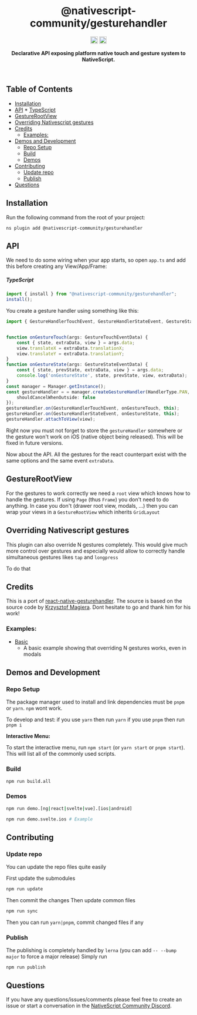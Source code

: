 <!-- ⚠️ This README has been generated from the file(s) "blueprint.md" ⚠️-->
<!--  !!!!!!!!!!!!!!!!!!!!!!!!!!!!!!!!!!!!!!!!!!!!!!!!!!!!!!!!!!!!!!!
      !!!!!!!!!!!!!!!!!!!!!!!!!!!!!!!!!!!!!!!!!!!!!!!!!!!!!!!!!!!!!!!
      !!!!!!!!!!!!!!!!!!!!!!!!!!!!!!!!!!!!!!!!!!!!!!!!!!!!!!!!!!!!!!!
      !!!!!!!!!!!!!!!!!!!!!!!!!!!!!!!!!!!!!!!!!!!!!!!!!!!!!!!!!!!!!!!
      !!!!!!!!!!!!!!!!!!!!!!!!!!!!!!!!!!!!!!!!!!!!!!!!!!!!!!!!!!!!!!!
      !!!!!!!!!!!!!!!!!!!!!!!!!!!!!!!!!!!!!!!!!!!!!!!!!!!!!!!!!!!!!!!
      !!!!!!!!!!!!!!!!!!!!!!!!!!!!!!!!!!!!!!!!!!!!!!!!!!!!!!!!!!!!!!!
      !!!!!!!!!!!!!!!!!!!!!!!!!!!!!!!!!!!!!!!!!!!!!!!!!!!!!!!!!!!!!!!
      !!!!!!!!!!!!!!!!!!!!!!!!!!!!!!!!!!!!!!!!!!!!!!!!!!!!!!!!!!!!!!!
      DO NOT EDIT THIS READEME DIRECTLY! Edit "bluesprint.md" instead.
      !!!!!!!!!!!!!!!!!!!!!!!!!!!!!!!!!!!!!!!!!!!!!!!!!!!!!!!!!!!!!!!
      !!!!!!!!!!!!!!!!!!!!!!!!!!!!!!!!!!!!!!!!!!!!!!!!!!!!!!!!!!!!!!!
      !!!!!!!!!!!!!!!!!!!!!!!!!!!!!!!!!!!!!!!!!!!!!!!!!!!!!!!!!!!!!!!
      !!!!!!!!!!!!!!!!!!!!!!!!!!!!!!!!!!!!!!!!!!!!!!!!!!!!!!!!!!!!!!!
      !!!!!!!!!!!!!!!!!!!!!!!!!!!!!!!!!!!!!!!!!!!!!!!!!!!!!!!!!!!!!!!
      !!!!!!!!!!!!!!!!!!!!!!!!!!!!!!!!!!!!!!!!!!!!!!!!!!!!!!!!!!!!!!!
      !!!!!!!!!!!!!!!!!!!!!!!!!!!!!!!!!!!!!!!!!!!!!!!!!!!!!!!!!!!!!!!
      !!!!!!!!!!!!!!!!!!!!!!!!!!!!!!!!!!!!!!!!!!!!!!!!!!!!!!!!!!!!!!!
      !!!!!!!!!!!!!!!!!!!!!!!!!!!!!!!!!!!!!!!!!!!!!!!!!!!!!!!!!!!!!!! -->
<h1 align="center">@nativescript-community/gesturehandler</h1>
<p align="center">
		<a href="https://npmcharts.com/compare/@nativescript-community/gesturehandler?minimal=true"><img alt="Downloads per month" src="https://img.shields.io/npm/dm/@nativescript-community/gesturehandler.svg" height="20"/></a>
<a href="https://www.npmjs.com/package/@nativescript-community/gesturehandler"><img alt="NPM Version" src="https://img.shields.io/npm/v/@nativescript-community/gesturehandler.svg" height="20"/></a>
	</p>

<p align="center">
  <b>Declarative API exposing platform native touch and gesture system to NativeScript.</b></br>
  <sub><sub>
</p>

<br />



[](#table-of-contents)

## Table of Contents

* [Installation](#installation)
* [API](#api)
			* [TypeScript](#typescript)
* [GestureRootView](#gesturerootview)
* [Overriding Nativescript gestures](#overriding-nativescript-gestures)
* [Credits](#credits)
	* [Examples:](#examples)
* [Demos and Development](#demos-and-development)
	* [Repo Setup](#repo-setup)
	* [Build](#build)
	* [Demos](#demos)
* [Contributing](#contributing)
	* [Update repo ](#update-repo-)
	* [Publish](#publish)
* [Questions](#questions)


[](#installation)

## Installation
Run the following command from the root of your project:

`ns plugin add @nativescript-community/gesturehandler`


[](#api)

## API

We need to do some wiring when your app starts, so open `app.ts` and add this before creating any View/App/Frame:
##### TypeScript
```ts
import { install } from "@nativescript-community/gesturehandler";
install();
```

You create a gesture handler using something like this:
```typescript 
import { GestureHandlerTouchEvent, GestureHandlerStateEvent, GestureStateEventData, GestureTouchEventData, HandlerType } from '@nativescript-community/gesturehandler';


function onGestureTouch(args: GestureTouchEventData) {
    const { state, extraData, view } = args.data;
    view.translateX = extraData.translationX;
    view.translateY = extraData.translationY;
}
function onGestureState(args: GestureStateEventData) {
    const { state, prevState, extraData, view } = args.data;
    console.log('onGestureState', state, prevState, view, extraData);
}
const manager = Manager.getInstance();
const gestureHandler = = manager.createGestureHandler(HandlerType.PAN, 10, {
    shouldCancelWhenOutside: false
});
gestureHandler.on(GestureHandlerTouchEvent, onGestureTouch, this);
gestureHandler.on(GestureHandlerStateEvent, onGestureState, this);
gestureHandler.attachToView(view);
```

Right now you must not forget to store the ```gestureHandler``` somewhere or the gesture won't work on iOS (native object being released). This will be fixed in future versions.

Now about the API. All the gestures for the react counterpart exist with the same options and the same event ```extraData```.


[](#gesturerootview)

## GestureRootView

For the gestures to work correctly we need a `root` view which knows how to handle the gestures.
If using `Page` (thus `Frame`) you don't need to do anything.
In case you don't (drawer root view, modals, ...) then you can wrap your views in a `GestureRootView` which inherits `GridLayout`


[](#overriding-nativescript-gestures)

## Overriding Nativescript gestures

This plugin can also override N gestures completely. This would give much more control over gestures and especially would allow to correctly handle simultaneous gestures likes `tap` and `longpress`

To do that 


[](#credits)

## Credits

This is a port of [react-native-gesturehandler](https://kmagiera.github.io/react-native-gesture-handler/).
The source is based on the source code by [Krzysztof Magiera](https://github.com/kmagiera). Dont hesitate to go and thank him for his work!



### Examples:

- [Basic](demo-snippets/vue/Basic.vue)
  - A basic example showing that overriding N gestures works, even in modals


[](#demos-and-development)

## Demos and Development


### Repo Setup

The package manager used to install and link dependencies must be `pnpm` or `yarn`. `npm` wont work.

To develop and test:
if you use `yarn` then run `yarn`
if you use `pnpm` then run `pnpm i`

**Interactive Menu:**

To start the interactive menu, run `npm start` (or `yarn start` or `pnpm start`). This will list all of the commonly used scripts.

### Build

```bash
npm run build.all
```

### Demos

```bash
npm run demo.[ng|react|svelte|vue].[ios|android]

npm run demo.svelte.ios # Example
```


[](#contributing)

## Contributing

### Update repo 

You can update the repo files quite easily

First update the submodules

```bash
npm run update
```

Then commit the changes
Then update common files

```bash
npm run sync
```
Then you can run `yarn|pnpm`, commit changed files if any

### Publish

The publishing is completely handled by `lerna` (you can add `-- --bump major` to force a major release)
Simply run 
```shell
npm run publish
```


[](#questions)

## Questions

If you have any questions/issues/comments please feel free to create an issue or start a conversation in the [NativeScript Community Discord](https://nativescript.org/discord).
